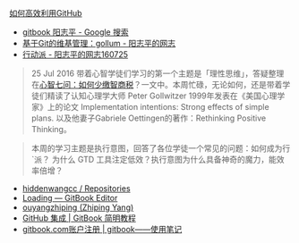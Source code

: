 [如何高效利用GitHub](http://www.yangzhiping.com/tech/github.html)


- [gitbook 阳志平 - Google 搜索](https://www.google.com.hk/search?q=gitbook+%E9%98%B3%E5%BF%97%E5%B9%B3) 
- [基于Git的维基管理：gollum - 阳志平的网志 ](http://www.yangzhiping.com/tech/gollum.html)
- [行动派 - 阳志平的网志160725](http://www.yangzhiping.com/psy/YangQ&A-Implementation-intention.html) 
 >25 Jul 2016 带着心智学徒们学习的第一个主题是「理性思维」，答疑整理在[心智七问：如何少缴智商税](http://mp.weixin.qq.com/s?__biz=MzA4ODM4ODQ3MQ==&mid=2651928611&idx=1&sn=09a9d8b07cbe6f197de64bd7110c8b32#rd)？一文中。本周忙碌，无论如何，还是带着学徒们精读了认知心理学大师 Peter Gollwitzer 1999年发表在《美国心理学家》上的论文 Implementation intentions: Strong effects of simple plans.  以及他妻子Gabriele Oettingen的著作：Rethinking Positive Thinking。
 
>本周的学习主题是执行意图，回答了各位学徒一个常见的问题：如何成为行`派？ 为什么 GTD 工具注定低效？执行意图为什么具备神奇的魔力，能效率倍增？

- [hiddenwangcc / Repositories ](https://github.com/hiddenwangcc?tab=repositories)
- [Loading — GitBook Editor ](https://www.gitbook.com/book/wzxfrank/frank/edit#/edit/master/README.md?_k=jtfdgq)
- [ouyangzhiping (Zhiping Yang) ](https://github.com/ouyangzhiping)
- [GitHub 集成 | GitBook 简明教程 ](http://www.chengweiyang.cn/gitbook/gitbook.com/config/github.html)
- [gitbook.com账户注册 | gitbook——使用笔记 
](https://morrowind.gitbooks.io/gitbook_notes/content/gitbook.com/register.html)